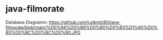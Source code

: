 # java-filmorate
Database Diagramm: https://github.com/Leibnitz80/java-filmorate/blob/main/%D0%94%D0%B8%D0%B0%D0%B3%D1%80%D0%B0%D0%BC%D0%BC%D0%B0.JPG

